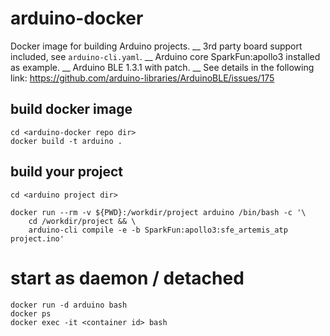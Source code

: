 # arduino-docker
Docker image for building Arduino projects. __
3rd party board support included, see `arduino-cli.yaml`. __
Arduino core SparkFun:apollo3 installed as example. __
Arduino BLE 1.3.1 with patch. __
See details in the following link:
https://github.com/arduino-libraries/ArduinoBLE/issues/175


## build docker image
```
cd <arduino-docker repo dir>
docker build -t arduino .
```

## build your project
```
cd <arduino project dir>

docker run --rm -v ${PWD}:/workdir/project arduino /bin/bash -c '\
	cd /workdir/project && \
	arduino-cli compile -e -b SparkFun:apollo3:sfe_artemis_atp project.ino'
```

# start as daemon / detached
```
docker run -d arduino bash
docker ps
docker exec -it <container id> bash
```
